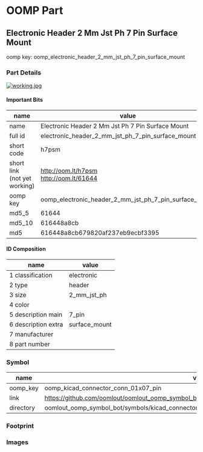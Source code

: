 # OOMP Part  
## Electronic Header 2 Mm Jst Ph 7 Pin Surface Mount  
  
oomp key: oomp_electronic_header_2_mm_jst_ph_7_pin_surface_mount  
  
### Part Details  
  
[![working.jpg](working_600.jpg)](working.jpg)  
  
#### Important Bits  
| name | value | 
| --- | --- | 
| name | Electronic Header 2 Mm Jst Ph 7 Pin Surface Mount | 
| full id | electronic_header_2_mm_jst_ph_7_pin_surface_mount | 
| short code | h7psm | 
| short link<br>(not yet working) | http://oom.lt/h7psm<br>http://oom.lt/61644 | 
| oomp key | oomp_electronic_header_2_mm_jst_ph_7_pin_surface_mount | 
| md5_5 | 61644 | 
| md5_10 | 616448a8cb | 
| md5 | 616448a8cb679820af237eb9ecbf3395 | 
#### ID Composition  
| name | value | 
| --- | --- | 
| 1 classification | electronic | 
| 2 type | header | 
| 3 size | 2_mm_jst_ph | 
| 4 color |  | 
| 5 description main | 7_pin | 
| 6 description extra | surface_mount | 
| 7 manufacturer |  | 
| 8 part number |  | 
### Symbol  
| name | value | 
| --- | --- | 
| oomp_key | oomp_kicad_connector_conn_01x07_pin | 
| link | https://github.com/oomlout/oomlout_oomp_symbol_bot/tree/main/symbols/kicad_connector_conn_01x07_pin | 
| directory | oomlout_oomp_symbol_bot/symbols/kicad_connector_conn_01x07_pin//working/working.kicad_sym | 
### Footprint  
### Images  
